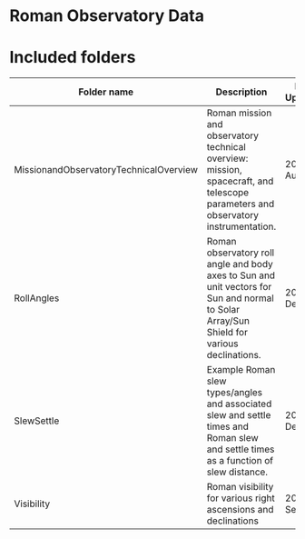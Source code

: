 # Roman Observatory Data

# Included folders


| Folder name                            | Description                                                                                                                               | Last Updated |
|----------------------------------------|-------------------------------------------------------------------------------------------------------------------------------------------|--------------|
| MissionandObservatoryTechnicalOverview | Roman mission and observatory technical overview: mission, spacecraft, and telescope parameters and observatory instrumentation.          | 2024-Aug-05  |
| RollAngles                             | Roman observatory roll angle and body axes to Sun and unit vectors for Sun and normal to Solar Array/Sun Shield for various declinations. | 2023-Dec-10 |
| SlewSettle                             | Example Roman slew types/angles and associated slew and settle times and Roman slew and settle times as a function of slew distance.      | 2023-Dec-10 |
| Visibility                             | Roman visibility for various right ascensions and declinations                                                                            | 2021-Sep-04 |
